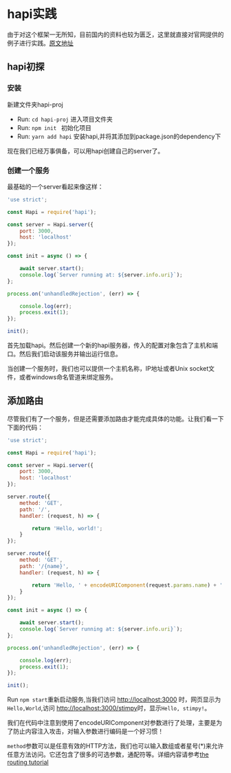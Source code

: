 # hapi实践
由于对这个框架一无所知，目前国内的资料也较为匮乏，这里就直接对官网提供的例子进行实践。[原文地址](https://hapijs.com/tutorials)

## hapi初探

### 安装

新建文件夹hapi-proj

- Run: ```cd hapi-proj``` 进入项目文件夹
- Run: ```npm init ``` 初始化项目
- Run: ```yarn add hapi``` 安装hapi,并将其添加到package.json的dependency下

现在我们已经万事俱备，可以用hapi创建自己的server了。

### 创建一个服务

最基础的一个server看起来像这样：
```js
'use strict';

const Hapi = require('hapi');

const server = Hapi.server({
    port: 3000,
    host: 'localhost'
});

const init = async () => {

    await server.start();
    console.log(`Server running at: ${server.info.uri}`);
};

process.on('unhandledRejection', (err) => {

    console.log(err);
    process.exit(1);
});

init();
```

首先加载hapi。然后创建一个新的hapi服务器，传入的配置对象包含了主机和端口。然后我们启动该服务并输出运行信息。

当创建一个服务时，我们也可以提供一个主机名称，IP地址或者Unix socket文件，或者windows命名管道来绑定服务。

## 添加路由
尽管我们有了一个服务，但是还需要添加路由才能完成具体的功能。让我们看一下下面的代码：
```js
'use strict';

const Hapi = require('hapi');

const server = Hapi.server({
    port: 3000,
    host: 'localhost'
});

server.route({
    method: 'GET',
    path: '/',
    handler: (request, h) => {

        return 'Hello, world!';
    }
});

server.route({
    method: 'GET',
    path: '/{name}',
    handler: (request, h) => {

        return 'Hello, ' + encodeURIComponent(request.params.name) + '!';
    }
});

const init = async () => {

    await server.start();
    console.log(`Server running at: ${server.info.uri}`);
};

process.on('unhandledRejection', (err) => {

    console.log(err);
    process.exit(1);
});

init();
```

Run ```npm start```重新启动服务,当我们访问 [http://localhost:3000](http://localhost:3000) 时，网页显示为```Hello,World```,访问 [http://localhost:3000/stimpy](http://localhost:3000/stimpy)时，显示```Hello, stimpy!```。

我们在代码中注意到使用了encodeURIComponent对参数进行了处理，主要是为了防止内容注入攻击，对输入参数进行编码是一个好习惯！

`method`参数可以是任意有效的HTTP方法，我们也可以输入数组或者星号(*)来允许任意方法访问。它还包含了很多的可选参数，通配符等。详细内容请参考[the routing tutorial](https://hapijs.com/tutorials/routing)